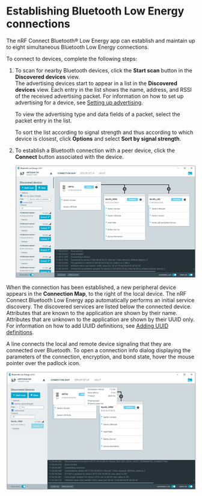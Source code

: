 # Establishing Bluetooth Low Energy connections

The nRF Connect Bluetooth® Low Energy app can establish and maintain up to eight simultaneous Bluetooth Low Energy connections.

To connect to devices, complete the following steps:

1. To scan for nearby Bluetooth devices, click the **Start scan** button in the **Discovered devices** view.</br>
    The advertising devices start to appear in a list in the **Discovered devices** view. Each entry in the list shows the name, address, and RSSI of the received advertising packet. For information on how to set up advertising for a device, see [Setting up advertising](./advertising_setup.md).

    To view the advertising type and data fields of a packet, select the packet entry in the list.

    To sort the list according to signal strength and thus according to which device is closest, click **Options** and select **Sort by signal strength**.

1. To establish a Bluetooth connection with a peer device, click the **Connect** button associated with the device.

    ![Discovered services](./screenshots/nRF_connect_discovered_services.png "Discovered services")

When the connection has been established, a new peripheral device appears in the **Connection Map**, to the right of the local device. The nRF Connect Bluetooth Low Energy app automatically performs an initial service discovery. The discovered services are listed below the connected device. Attributes that are known to the application are shown by their name. Attributes that are unknown to the application are shown by their UUID only. For information on how to add UUID definitions, see [Adding UUID definitions](./adding_uuid_defs.md).

A line connects the local and remote device signaling that they are connected over Bluetooth. To open a connection info dialog displaying the parameters of the connection, encryption, and bond state, hover the mouse pointer over the padlock icon.

![Hovering over the padlock icon](./screenshots/nRF_connect_hovering_over_padlock.png "Hovering over the padlock icon")
